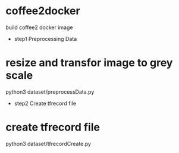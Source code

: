 # coffee2docker
build coffee2 docker image

- step1 Preprocessing Data
# resize and transfor image to grey scale
python3 dataset/preprocessData.py

- step2 Create tfrecord file
# create tfrecord file
python3 dataset/tfrecordCreate.py
